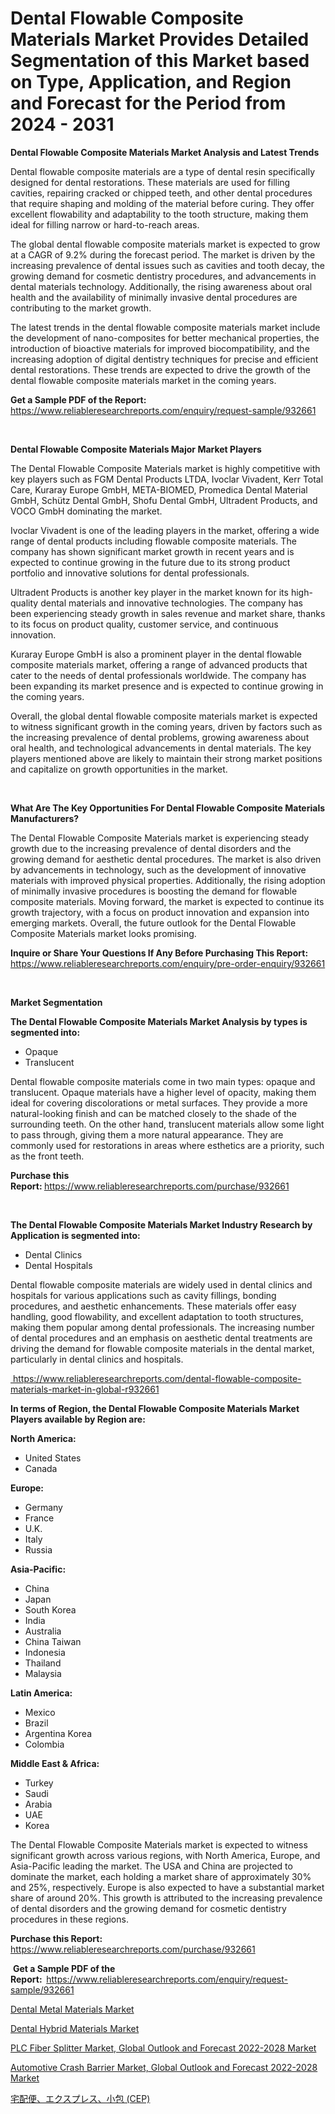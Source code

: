 <p><h1>Dental Flowable Composite Materials Market Provides Detailed Segmentation of this Market based on Type, Application, and Region and Forecast for the Period from 2024 - 2031</h1></p><p><strong>Dental Flowable Composite Materials Market Analysis and Latest Trends</strong></p>
<p><p>Dental flowable composite materials are a type of dental resin specifically designed for dental restorations. These materials are used for filling cavities, repairing cracked or chipped teeth, and other dental procedures that require shaping and molding of the material before curing. They offer excellent flowability and adaptability to the tooth structure, making them ideal for filling narrow or hard-to-reach areas.</p><p>The global dental flowable composite materials market is expected to grow at a CAGR of 9.2% during the forecast period. The market is driven by the increasing prevalence of dental issues such as cavities and tooth decay, the growing demand for cosmetic dentistry procedures, and advancements in dental materials technology. Additionally, the rising awareness about oral health and the availability of minimally invasive dental procedures are contributing to the market growth.</p><p>The latest trends in the dental flowable composite materials market include the development of nano-composites for better mechanical properties, the introduction of bioactive materials for improved biocompatibility, and the increasing adoption of digital dentistry techniques for precise and efficient dental restorations. These trends are expected to drive the growth of the dental flowable composite materials market in the coming years.</p></p>
<p><strong>Get a Sample PDF of the Report:&nbsp;</strong> <a href="https://www.reliableresearchreports.com/enquiry/request-sample/932661">https://www.reliableresearchreports.com/enquiry/request-sample/932661</a></p>
<p>&nbsp;</p>
<p><strong>Dental Flowable Composite Materials Major Market Players</strong></p>
<p><p>The Dental Flowable Composite Materials market is highly competitive with key players such as FGM Dental Products LTDA, Ivoclar Vivadent, Kerr Total Care, Kuraray Europe GmbH, META-BIOMED, Promedica Dental Material GmbH, Schütz Dental GmbH, Shofu Dental GmbH, Ultradent Products, and VOCO GmbH dominating the market.</p><p>Ivoclar Vivadent is one of the leading players in the market, offering a wide range of dental products including flowable composite materials. The company has shown significant market growth in recent years and is expected to continue growing in the future due to its strong product portfolio and innovative solutions for dental professionals.</p><p>Ultradent Products is another key player in the market known for its high-quality dental materials and innovative technologies. The company has been experiencing steady growth in sales revenue and market share, thanks to its focus on product quality, customer service, and continuous innovation.</p><p>Kuraray Europe GmbH is also a prominent player in the dental flowable composite materials market, offering a range of advanced products that cater to the needs of dental professionals worldwide. The company has been expanding its market presence and is expected to continue growing in the coming years.</p><p>Overall, the global dental flowable composite materials market is expected to witness significant growth in the coming years, driven by factors such as the increasing prevalence of dental problems, growing awareness about oral health, and technological advancements in dental materials. The key players mentioned above are likely to maintain their strong market positions and capitalize on growth opportunities in the market.</p></p>
<p>&nbsp;</p>
<p><strong>What Are The Key Opportunities For Dental Flowable Composite Materials Manufacturers?</strong></p>
<p><p>The Dental Flowable Composite Materials market is experiencing steady growth due to the increasing prevalence of dental disorders and the growing demand for aesthetic dental procedures. The market is also driven by advancements in technology, such as the development of innovative materials with improved physical properties. Additionally, the rising adoption of minimally invasive procedures is boosting the demand for flowable composite materials. Moving forward, the market is expected to continue its growth trajectory, with a focus on product innovation and expansion into emerging markets. Overall, the future outlook for the Dental Flowable Composite Materials market looks promising.</p></p>
<p><strong>Inquire or Share Your Questions If Any Before Purchasing This Report:</strong> <a href="https://www.reliableresearchreports.com/enquiry/pre-order-enquiry/932661">https://www.reliableresearchreports.com/enquiry/pre-order-enquiry/932661</a></p>
<p>&nbsp;</p>
<p><strong>Market Segmentation</strong></p>
<p><strong>The Dental Flowable Composite Materials Market Analysis by types is segmented into:</strong></p>
<p><ul><li>Opaque</li><li>Translucent</li></ul></p>
<p><p>Dental flowable composite materials come in two main types: opaque and translucent. Opaque materials have a higher level of opacity, making them ideal for covering discolorations or metal surfaces. They provide a more natural-looking finish and can be matched closely to the shade of the surrounding teeth. On the other hand, translucent materials allow some light to pass through, giving them a more natural appearance. They are commonly used for restorations in areas where esthetics are a priority, such as the front teeth.</p></p>
<p><strong>Purchase this Report:&nbsp;</strong><a href="https://www.reliableresearchreports.com/purchase/932661">https://www.reliableresearchreports.com/purchase/932661</a></p>
<p>&nbsp;</p>
<p><strong>The Dental Flowable Composite Materials Market Industry Research by Application is segmented into:</strong></p>
<p><ul><li>Dental Clinics</li><li>Dental Hospitals</li></ul></p>
<p><p>Dental flowable composite materials are widely used in dental clinics and hospitals for various applications such as cavity fillings, bonding procedures, and aesthetic enhancements. These materials offer easy handling, good flowability, and excellent adaptation to tooth structures, making them popular among dental professionals. The increasing number of dental procedures and an emphasis on aesthetic dental treatments are driving the demand for flowable composite materials in the dental market, particularly in dental clinics and hospitals.</p></p>
<p><a href="https://www.reliableresearchreports.com/dental-flowable-composite-materials-market-in-global-r932661">&nbsp;https://www.reliableresearchreports.com/dental-flowable-composite-materials-market-in-global-r932661</a></p>
<p><strong>In terms of Region, the Dental Flowable Composite Materials Market Players available by Region are:</strong></p>
<p>
    <p> <strong> North America: </strong>
        <ul>
            <li>United States</li>
            <li>Canada</li>
        </ul>
        </p> 
    <p> <strong> Europe: </strong>
        <ul>
            <li>Germany</li>
            <li>France</li>
            <li>U.K.</li>
            <li>Italy</li>
            <li>Russia</li>
        </ul>
        </p> 
    <p> <strong> Asia-Pacific: </strong>
        <ul>
            <li>China</li>
            <li>Japan</li>
            <li>South Korea</li>
            <li>India</li>
            <li>Australia</li>
            <li>China Taiwan</li>
            <li>Indonesia</li>
            <li>Thailand</li>
            <li>Malaysia</li>
        </ul>
        </p> 
    <p> <strong> Latin America: </strong>
        <ul>
            <li>Mexico</li>
            <li>Brazil</li>
            <li>Argentina Korea</li>
            <li>Colombia</li>
        </ul>
        </p> 
    <p> <strong> Middle East & Africa: </strong>
        <ul>
            <li>Turkey</li>
            <li>Saudi</li>
            <li>Arabia</li>
            <li>UAE</li>
            <li>Korea</li>
        </ul>
    </p>
    </p>
<p><p>The Dental Flowable Composite Materials market is expected to witness significant growth across various regions, with North America, Europe, and Asia-Pacific leading the market. The USA and China are projected to dominate the market, each holding a market share of approximately 30% and 25%, respectively. Europe is also expected to have a substantial market share of around 20%. This growth is attributed to the increasing prevalence of dental disorders and the growing demand for cosmetic dentistry procedures in these regions.</p></p>
<p><strong>Purchase this Report: </strong><a href="https://www.reliableresearchreports.com/purchase/932661">https://www.reliableresearchreports.com/purchase/932661</a></p>
<p>&nbsp;<strong>Get a Sample PDF of the Report:&nbsp;&nbsp;</strong><a href="https://www.reliableresearchreports.com/enquiry/request-sample/932661">https://www.reliableresearchreports.com/enquiry/request-sample/932661</a></p>
<p><strong></strong></p>
<p><p><a href="https://github.com/ashepherd82/Market-Research-Report-List-6/blob/main/dental-metal-materials-market.md">Dental Metal Materials Market</a></p><p><a href="https://github.com/irfadac/Market-Research-Report-List-4/blob/main/dental-hybrid-materials-market.md">Dental Hybrid Materials Market</a></p><p><a href="https://issuu.com/reportprime-2/docs/plc-fiber-splitter-market-global-ou_c0f95b9ea91cf5">PLC Fiber Splitter Market, Global Outlook and Forecast 2022-2028 Market</a></p><p><a href="https://issuu.com/reportprime-2/docs/automotive-crash-barrier-market-glo_c38616df8ea232">Automotive Crash Barrier Market, Global Outlook and Forecast 2022-2028 Market</a></p><p><a href="https://medium.com/@hattietromp/%E3%82%B0%E3%83%AD%E3%83%BC%E3%83%90%E3%83%AB-%E3%82%AF%E3%83%BC%E3%83%AA%E3%82%A8-%E3%82%A8%E3%82%AF%E3%82%B9%E3%83%97%E3%83%AC%E3%82%B9-%E3%81%8A%E3%82%88%E3%81%B3%E5%B0%8F%E8%8D%B7%E7%89%A9-cep-%E5%B8%82%E5%A0%B4%E5%88%86%E6%9E%90-%E3%83%88%E3%83%AC%E3%83%B3%E3%83%89-%E4%BA%88%E6%B8%AC-%E6%88%90%E9%95%B7%E6%A9%9F%E4%BC%9A-2024%E5%B9%B4-2031%E5%B9%B4-182%E3%83%9A%E3%83%BC%E3%82%B8%E3%81%AE%E5%A0%B1%E5%91%8A%E6%9B%B8-e6e8e68a6b77">宅配便、エクスプレス、小包 (CEP)</a></p></p>